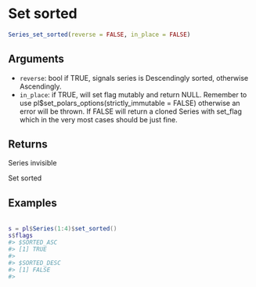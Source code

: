# Set sorted

```r
Series_set_sorted(reverse = FALSE, in_place = FALSE)
```

## Arguments

- `reverse`: bool if TRUE, signals series is Descendingly sorted, otherwise Ascendingly.
- `in_place`: if TRUE, will set flag mutably and return NULL. Remember to use pl$set_polars_options(strictly_immutable = FALSE) otherwise an error will be thrown. If FALSE will return a cloned Series with set_flag which in the very most cases should be just fine.

## Returns

Series invisible

Set sorted

## Examples

<pre class='r-example'> <code> <span class='r-in'><span></span></span>
<span class='r-in'><span><span class='va'>s</span> <span class='op'>=</span> <span class='va'>pl</span><span class='op'>$</span><span class='fu'>Series</span><span class='op'>(</span><span class='fl'>1</span><span class='op'>:</span><span class='fl'>4</span><span class='op'>)</span><span class='op'>$</span><span class='fu'>set_sorted</span><span class='op'>(</span><span class='op'>)</span></span></span>
<span class='r-in'><span><span class='va'>s</span><span class='op'>$</span><span class='va'>flags</span></span></span>
<span class='r-out co'><span class='r-pr'>#&gt;</span> $SORTED_ASC</span>
<span class='r-out co'><span class='r-pr'>#&gt;</span> [1] TRUE</span>
<span class='r-out co'><span class='r-pr'>#&gt;</span> </span>
<span class='r-out co'><span class='r-pr'>#&gt;</span> $SORTED_DESC</span>
<span class='r-out co'><span class='r-pr'>#&gt;</span> [1] FALSE</span>
<span class='r-out co'><span class='r-pr'>#&gt;</span> </span>
 </code></pre>